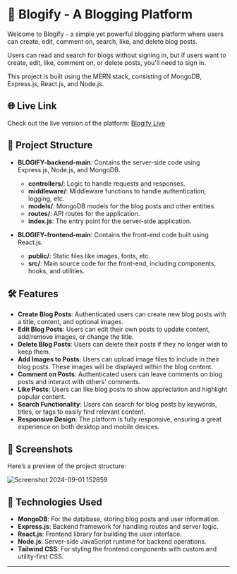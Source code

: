 # 📝 Blogify - A Blogging Platform

Welcome to Blogify - a simple yet powerful blogging platform where users can create, edit, comment on, search, like, and delete blog posts.

Users can read and search for blogs without signing in, but if users want to create, edit, like, comment on, or delete posts, you'll need to sign in.

This project is built using the MERN stack, consisting of MongoDB, Express.js, React.js, and Node.js.

## 🌐 Live Link

Check out the live version of the platform: [Blogify Live](https://blogfrontend-new.vercel.app/posts)


## 📂 Project Structure

- **BLOGIFY-backend-main**: Contains the server-side code using Express.js, Node.js, and MongoDB.
  - **controllers/**: Logic to handle requests and responses.
  - **middleware/**: Middleware functions to handle authentication, logging, etc.
  - **models/**: MongoDB models for the blog posts and other entities.
  - **routes/**: API routes for the application.
  - **index.js**: The entry point for the server-side application.

- **BLOGIFY-frontend-main**: Contains the front-end code built using React.js.
  - **public/**: Static files like images, fonts, etc.
  - **src/**: Main source code for the front-end, including components, hooks, and utilities.

## 🛠️ Features

- **Create Blog Posts**: Authenticated users can create new blog posts with a title, content, and optional images.
- **Edit Blog Posts**: Users can edit their own posts to update content, add/remove images, or change the title.
- **Delete Blog Posts**: Users can delete their posts if they no longer wish to keep them.
- **Add Images to Posts**: Users can upload image files to include in their blog posts. These images will be displayed within the blog content.
- **Comment on Posts**: Authenticated users can leave comments on blog posts and interact with others' comments.
- **Like Posts**: Users can like blog posts to show appreciation and highlight popular content.
- **Search Functionality**: Users can search for blog posts by keywords, titles, or tags to easily find relevant content.
- **Responsive Design**: The platform is fully responsive, ensuring a great experience on both desktop and mobile devices.

## 📸 Screenshots

Here’s a preview of the project structure:

![Screenshot 2024-09-01 152859](https://github.com/user-attachments/assets/1d8f5db1-d055-4993-8033-117160d8d58c)

## 🔧 Technologies Used

- **MongoDB**: For the database, storing blog posts and user information.
- **Express.js**: Backend framework for handling routes and server logic.
- **React.js**: Frontend library for building the user interface.
- **Node.js**: Server-side JavaScript runtime for backend operations.
- **Tailwind CSS**: For styling the frontend components with custom and utility-first CSS.

---

